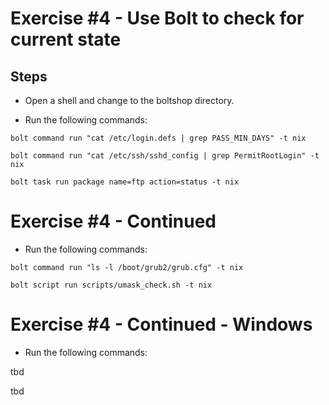 # Exercise #4 - Use Bolt to check for current state

## Steps

- Open a shell and change to the boltshop directory.

- Run the following commands:


`bolt command run "cat /etc/login.defs | grep PASS_MIN_DAYS" -t nix`


`bolt command run "cat /etc/ssh/sshd_config | grep PermitRootLogin" -t nix`


`bolt task run package name=ftp action=status -t nix`


# Exercise #4 - Continued

- Run the following commands:

`bolt command run "ls -l /boot/grub2/grub.cfg" -t nix`


`bolt script run scripts/umask_check.sh -t nix`


# Exercise #4 - Continued - Windows

- Run the following commands:

tbd

tbd
